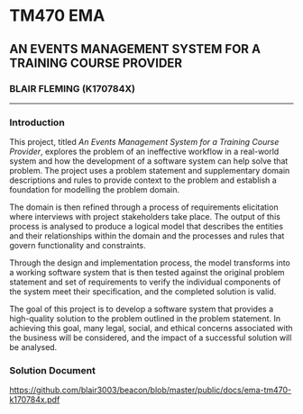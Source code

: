 # TM470 EMA

## AN EVENTS MANAGEMENT SYSTEM FOR A TRAINING COURSE PROVIDER

### BLAIR FLEMING (K170784X)

---

### Introduction

This project, titled _An Events Management System for a Training Course Provider_, explores the problem of an ineffective workflow in a real-world system and how the development of a software system can help solve that problem. The project uses a problem statement and supplementary domain descriptions and rules to provide context to the problem and establish a foundation for modelling the problem domain.

The domain is then refined through a process of requirements elicitation where interviews with project stakeholders take place. The output of this process is analysed to produce a logical model that describes the entities and their relationships within the domain and the processes and rules that govern functionality and constraints.

Through the design and implementation process, the model transforms into a working software system that is then tested against the original problem statement and set of requirements to verify the individual components of the system meet their specification, and the completed solution is valid.

The goal of this project is to develop a software system that provides a high-quality solution to the problem outlined in the problem statement. In achieving this goal, many legal, social, and ethical concerns associated with the business will be considered, and the impact of a successful solution will be analysed.

### Solution Document

https://github.com/blair3003/beacon/blob/master/public/docs/ema-tm470-k170784x.pdf

